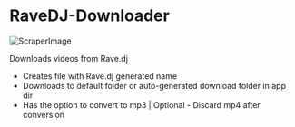 # RaveDJ-Downloader

![ScraperImage](https://i.imgur.com/8oUmhlo.png "Screenshot")

Downloads videos from Rave.dj

* Creates file with Rave.dj generated name
* Downloads to default folder or auto-generated download folder in app dir
* Has the option to convert to mp3 | Optional - Discard mp4 after conversion
